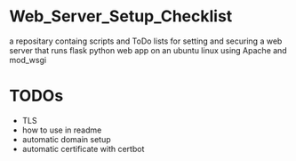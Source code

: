 # Web_Server_Setup_Checklist
a repositary containg scripts and ToDo lists for setting and securing a web server that runs flask python web app on an ubuntu linux using Apache and mod_wsgi

# TODOs    
* TLS
* how to use in readme    
* automatic domain setup    
* automatic certificate with certbot    

 
